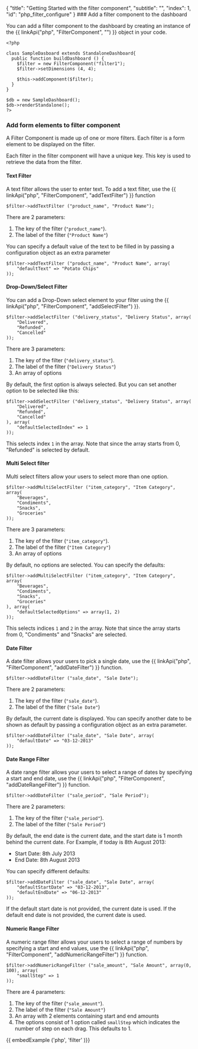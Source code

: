 <meta>
{
	"title": "Getting Started with the filter component",
	"subtitle": "",
	"index": 1,
	"id": "php_filter_configure"
}
</meta>
### Add a filter component to the dashboard

You can add a filter component to the dashboard by creating an instance of the {{ linkApi("php", "FilterComponent", "") }} object in your code.

~~~
<?php

class SampleDasboard extends StandaloneDashboard{
  public function buildDashboard () {
    $filter = new FilterComponent("filter1");
    $filter->setDimensions (4, 4);

    $this->addComponent($filter);
  }
}

$db = new SampleDashboard();
$db->renderStandalone();
?>
~~~

### Add form elements to filter component

A Filter Component is made up of one or more filters. Each filter is a form element to be displayed on the filter.

Each filter in the filter component will have a unique key. This key is used to retrieve the data from the filter.

#### Text Filter

A text filter allows the user to enter text. To add a text filter, use the {{ linkApi("php", "FilterComponent", "addTextFilter") }} function

~~~
$filter->addTextFilter ("product_name", "Product Name");
~~~

There are 2 parameters:

1. The key of the filter (`"product_name"`).
2. The label of the filter (`"Product Name"`)

You can specify a default value of the text to be filled in by passing a configuration object as an extra parameter

~~~
$filter->addTextFilter ("product_name", "Product Name", array(
	"defaultText" => "Potato Chips"
));
~~~

#### Drop-Down/Select Filter

You can add a Drop-Down select element to your filter using the {{ linkApi("php", "FilterComponent", "addSelectFilter") }}.

~~~
$filter->addSelectFilter ("delivery_status", "Delivery Status", array(
	"Delivered",
	"Refunded",
	"Cancelled"
));
~~~

There are 3 parameters:

1. The key of the filter (`"delivery_status"`).
2. The label of the filter (`"Delivery Status"`)
3. An array of options

By default, the first option is always selected. But you can set another option to be selected like this:

~~~
$filter->addSelectFilter ("delivery_status", "Delivery Status", array(
	"Delivered",
	"Refunded",
	"Cancelled"
), array(
	"defaultSelectedIndex" => 1
));
~~~

This selects index `1` in the array. Note that since the array starts from 0, "Refunded" is selected by default.

#### Multi Select filter

Multi select filters allow your users to select more than one option.

~~~
$filter->addMultiSelectFilter ("item_category", "Item Category", array(
	"Beverages",
	"Condiments",
	"Snacks",
	"Groceries"
));
~~~

There are 3 parameters:

1. The key of the filter (`"item_category"`).
2. The label of the filter (`"Item Category"`)
3. An array of options 

By default, no options are selected. You can specify the defaults:

~~~
$filter->addMultiSelectFilter ("item_category", "Item Category", array(
	"Beverages",
	"Condiments",
	"Snacks",
	"Groceries"
), array(
	"defaultSelectedOptions" => array(1, 2)
));
~~~

This selects indices `1` and `2` in the array. Note that since the array starts from 0, "Condiments" and "Snacks" are selected.

#### Date Filter

A date filter allows your users to pick a single date, use the {{ linkApi("php", "FilterComponent", "addDateFilter") }} function.

~~~
$filter->addDateFilter ("sale_date", "Sale Date");
~~~

There are 2 parameters:

1. The key of the filter (`"sale_date"`).
2. The label of the filter (`"Sale Date"`)

By default, the current date is displayed. You can specify another date to be shown as default by passing a configuration object as an extra parameter.

~~~
$filter->addDateFilter ("sale_date", "Sale Date", array(
	"defaultDate" => "03-12-2013"
));
~~~

#### Date Range Filter

A date range filter allows your users to select a range of dates by specifying a start and end date, use the {{ linkApi("php", "FilterComponent", "addDateRangeFilter") }} function.

~~~
$filter->addDateFilter ("sale_period", "Sale Period");
~~~

There are 2 parameters:

1. The key of the filter (`"sale_period"`).
2. The label of the filter (`"Sale Period"`)

By default, the end date is the current date, and the start date is 1 month behind the current date. For Example, if today is 8th August 2013:

* Start Date: 8th July 2013
* End Date: 8th August 2013

You can specify different defaults:

~~~
$filter->addDateFilter ("sale_date", "Sale Date", array(
	"defaultStartDate" => "03-12-2013",
	"defaultEndDate" => "06-12-2013"
));
~~~

If the default start date is not provided, the current date is used. If the default end date is not provided, the current date is used.


#### Numeric Range Filter

A numeric range filter allows your users to select a range of numbers by specifying a start and end values, use the {{ linkApi("php", "FilterComponent", "addNumericRangeFilter") }} function.

~~~
$filter->addNumericRangeFilter ("sale_amount", "Sale Amount", array(0, 100), array(
	"smallStep" => 1
));
~~~

There are 4 parameters:

1. The key of the filter (`"sale_amount"`).
2. The label of the filter (`"Sale Amount"`)
3. An array with 2 elements containing start and end amounts
4. The options consist of 1 option called `smallStep` which indicates the number of step on each drag. This defaults to 1.

{{ embedExample ('php', 'filter' )}}

